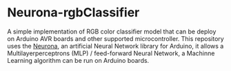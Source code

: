 # Neurona-rgbClassifier
A simple implementation of RGB color classifier model that can be deploy on Arduino AVR boards and other supported microcontroller. This repository uses the [Neurona](https://www.arduino.cc/reference/en/libraries/neurona/), an artificial Neural Network library for Arduino, it allows a Multilayerperceptrons (MLP) / feed-forward Neural Network, a Machinne Learning algorithm can be run on Arduino boards.
